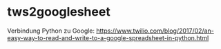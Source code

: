 # tws2googlesheet
Verbindung Python zu Google: https://www.twilio.com/blog/2017/02/an-easy-way-to-read-and-write-to-a-google-spreadsheet-in-python.html
